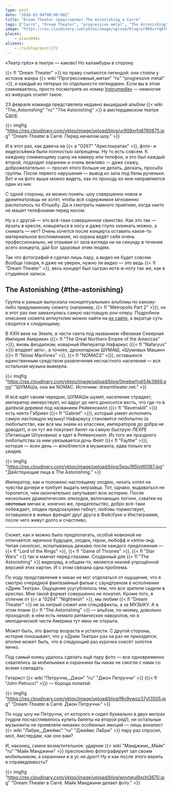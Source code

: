 ```yaml
---
type: post
date: "2016-03-04T00:00:00Z"
title: "Dream Theater представляет The Astonishing в Carré"
tags: ["Carré", "Dream Theater", "progressive metal", "The Astonishing", "Амстердам", "музыка", "Нидерланды"]
image: "https://res.cloudinary.com/yktoo/image/upload/blog/ur908xrfq8780875.jpg"
places:
    - place0041
aliases:
    - /ru/blog/post/272
---
```


«Театр грёз» в театре — каково! Но каламбуры в сторону.

{{< fl "Dream Theater" >}} по праву считаются легендой: они стояли у истоков жанра {{< wiki "Прогрессивный_метал" "ru" "progressive metal" >}}, и каждый из пятерых по отдельности легендарен. Если вы в этом сомневаетесь, просто посмотрите их номер [Instrumedley](https://www.youtube.com/watch?v=rGN7WchdYa4) — немногие из живущих осилят такое.

<!--more-->

23 февраля команда представляла недавно вышедший альбом {{< wiki "The_Astonishing" "ru" "The Astonishing" >}} в амстердамском театре [Carré](http://carre.nl/).

{{< imgfig "https://res.cloudinary.com/yktoo/image/upload/blog/ur908xrfq8780875.jpg" "Dream Theater в Carré. Перед началом шоу." >}}

И в этот раз, как давеча на {{< a "0267" "Аристократах" >}}, фото- и видеосъёмка были полностью запрещены. Ну то есть совсем. К каждому снимающему сцену на камеру или телефон, а это был каждый второй, подходил охранник и очень вежливо — даже скажу, доброжелательно — просил этого больше не делать, дескать, просьба группы. После первого нарушения — вывод из зала под белы рученьки. Вот и на фото выше можно видеть, как по проходу ко мне направляется один из них.

С одной стороны, их можно понять: шоу совершенно новое и дримтеатровцы не хотят, чтобы всё содержимое мгновенно расползлось по Ютьюбу. Да и смотреть намного приятнее, когда никто не машет телефонами перед носом.

Ну а с другой — это всё-таки совершенное свинство. Как это так — ёрзать в кресле, ковыряться в носу и даже глупо хихикать можно, а снимать — нет? Очень хочется после концерта оставить какое-то материальное воспоминание, но охрана ведёт себя очень профессионально, не отрывая от зала взгляда ни на секунду в течение всего концерта, дай Бог здоровья этим людям.

Так что фотографий я сделал лишь пару, а видео не будет совсем. Вообще говоря, я даже не уверен, нужно ли видео — это ведь {{< fl "Dream Theater" >}}, весь концерт был сыгран нота-в-ноту так же, как в студийной записи.

## The Astonishing {#the-astonishing}

Группа и раньше выпускала «концептуальные» альбомы по какому-либо придуманному сюжету (например, {{< fl "Metropolis Part 2" >}}), но в этот раз они замахнулись самую настоящую рок-оперу. Подробное описание сюжета антиутопии можно найти на [их сайте](http://www.dreamtheater.net/theastonishing), а вкратце суть сводится к следующему.

В XXIII веке на Земле, в части света под названием «Великая Северная Империя Америки» ({{< fl "The Great Northern Empire of the Americas" >}}), вновь феодализм; коварный Император Нафариус ({{< fl "Nafaryus" >}}) владеет авто-, а точнее, дронопарком ШУМАШ, «Шумовых Машин» ({{< fl "Noise Machines" >}}, {{< fl "NOMACS" >}}), оставшихся единственным средством развлечения несчастного населения — вся остальная музыка вымерла.

{{< imgfig "https://res.cloudinary.com/yktoo/image/upload/blog/0mebwfndj54k3669.png" "ШУМАШа, она же NOMAC. Источник: dreamtheater.net." >}}

И всё идёт своим чередом, ШУМАШи шумят, население страдает, император имперствует, но вдруг до него доносится весть, что где-то в далёкой деревне под названием Рейвенскилл ({{< fl "Ravenskill" >}}) есть некто Гэбриел ({{< fl "Gabriel" >}}), который умеет исполнять самую настоящую музыку! Нафариусу становится любопытно (а любопытство, как все мы знаем из классики, императоров до добра не доводит), и он тут же покупает билет на самую быструю ЛЕХРЕ (Летающая Штуковина) и едет в Рейвенскилл. Из того же праздного любопытства за ним увязывается дочь Фейт ({{< fl "Faythe" >}}), которая — ясен день — влюбляется в музыканта, едва только его увидев.

{{< imgfig "https://res.cloudinary.com/yktoo/image/upload/blog/5esu195lytlf0187.jpg" "Действующие лица в The Astonishing." >}}

Император, как и положено настоящему злодею, чихать хотел на чувства дочери и требует выдать мерзавца. Тот, однако, выдаваться не торопится, чем окончательно запутывает всю историю. После нескольких драматических эпизодов, включающих погони, схватки на ~~световых~~ мечах и, конечно же, предательство, добро всё-таки побеждает, злодеи предсказуемо гибнут, любовь торжествует, оставшиеся в живых френдят друг друга в Фейсбуке и Инстаграмме, после чего живут долго и счастливо.

---

Сюжет, как и можно было предполагать, особой новизной не отличается: мрачное будущее, злодеи, герои, любофф и хэппи-энд. Читая синопсис, испытываешь дежавю после каждого предложения — {{< fl "Lord of the Rings" >}}, {{< fl "Game of Thrones" >}}, {{< fl "Star Wars" >}} так и маячат перед глазами. Созданный для {{< fl "The Astonishing" >}} видеоряд, в общем-то, является некоей упрощённой версией этих картин. И с этим связана одна проблема.

По ходу представления я никак не мог отделаться от ощущения, что я смотрю очередной фантазийный фильм с саундтреком в исполнении «Дрим Театра». Ощущение усугублялось тем, что все зрители сидели в креслах. Мне такой формат совершенно не покатил. Кроме того, в отличии от {{< a "0264" "Nightwish" >}}, мы любим {{< fl "Dream Theater" >}} не за хитрый сюжет или спецэффекты, а за МУЗЫКУ. А в этом плане {{< fl "The Astonishing" >}} — альбом, по-моему, довольно проходной; в нём есть немало ритмических наворотов, но в мелодической части Америка тут явно не открыта.

Может быть, это фактор возраста и усталости. С другой стороны, история показывает, что у «Дрим Театра» раз на раз не приходится; вполне может быть, что в следующий раз курочка снесёт золотое яичко.

Под самый конец удалось сделать ещё пару фото — все одновременно схватились за мобильники и охранники бы никак не смогли с нами со всеми совладать.

Гитарист {{< wiki "Петруччи,_Джон" "ru" "Джон Петруччи" >}} ({{< fl "John Petrucci" >}}) — борода лопатой:

{{< imgfig "https://res.cloudinary.com/yktoo/image/upload/blog/f6v9ywoz37yf3505.jpg" "Dream Theater в Carré. Джон Петруччи." >}}

По ходу шоу ни Петруччи, от которого я сидел буквально в двух метрах (чудом посчастливилось купить билеты на второй ряд!), ни остальные музыканты не проявляли никаких особенных эмоций — лишь вокалист {{< wiki "Лабри,_Джеймс" "ru" "Джеймс ЛаБри" >}} пару раз спросил, мол, Амстердам, как оно вам?

И, наконец, самое возмутительное: ударник {{< wiki "Манджини,_Майк" "ru" "Майк Манджини" >}} преспокойно фотографирует зал своим мобильником, а охранники и в ус не дуют! Ну и как после этого верить в справедливость?

{{< imgfig "https://res.cloudinary.com/yktoo/image/upload/blog/woytwuj9xchl3670.jpg" "Dream Theater в Carré. Майк Манджини делает фото." >}}
